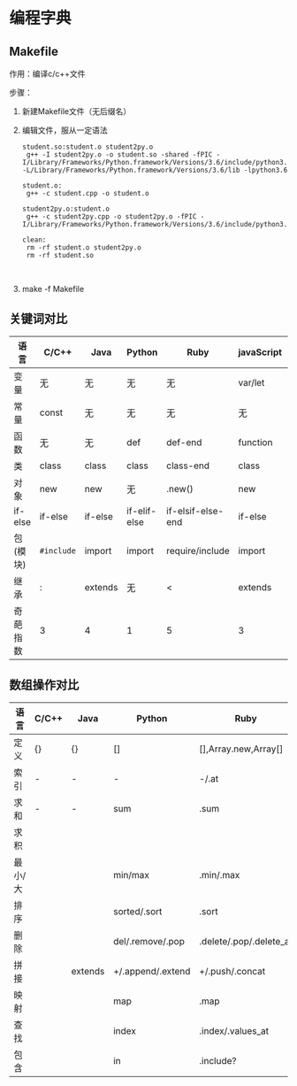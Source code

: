 # 编程字典

## Makefile

作用：编译c/c++文件

步骤：

1. 新建Makefile文件（无后缀名）

2. 编辑文件，服从一定语法

   ```
   student.so:student.o student2py.o
   	g++ -I student2py.o -o student.so -shared -fPIC -I/Library/Frameworks/Python.framework/Versions/3.6/include/python3.6m -L/Library/Frameworks/Python.framework/Versions/3.6/lib -lpython3.6
   
   student.o:
   	g++ -c student.cpp -o student.o
   
   student2py.o:student.o
   	g++ -c student2py.cpp -o student2py.o -fPIC -I/Library/Frameworks/Python.framework/Versions/3.6/include/python3.6m
   
   clean:
   	rm -rf student.o student2py.o
   	rm -rf student.so
   ```

   ​

3. make -f Makefile

## 关键词对比

| 语言     | C/C++      | Java    | Python       | Ruby              | javaScript | go      | swift   | scala   | php             | julia              |
| -------- | ---------- | ------- | ------------ | ----------------- | ---------- | ------- | ------- | ------- | --------------- | ------------------ |
| 变量     | 无         | 无      | 无           | 无                | var/let    | var     | var     | var     | 无              | 无                 |
| 常量     | const      | 无      | 无           | 无                | 无         | const   | let     | val     | define          | 无                 |
| 函数     | 无         | 无      | def          | def-end           | function   | func    | func    | def     | function        | function-end       |
| 类       | class      | class   | class        | class-end         | class      | 无      | class   | class   | class           | 无                 |
| 对象     | new        | new     | 无           | .new()            | new        | 无      | 无      | new     | new             | 无                 |
| if-else  | if-else    | if-else | if-elif-else | if-elsif-else-end | if-else    | if-else | if-else | if-else | if-elseif-else  | if-elseif-else-end |
| 包(模块) | `#include` | import  | import       | require/include   | import     | import  | import  | import  | include/require | import/using       |
| 继承     | :          | extends | 无           | <                 | extends    | 无      | :       | extends | extends         |                    |
| 奇葩指数 | 3          | 4       | 1            | 5                 | 3          | 5       | 2       | 3       | 5               | 4                  |



## 数组操作对比

| 语言    | C/C++ | Java    | Python            | Ruby                    | javaScript    | go   | swift | scala | php  | julia         |
| ------- | ----- | ------- | ----------------- | ----------------------- | ------------- | ---- | ----- | ----- | ---- | ------------- |
| 定义    | {}    | {}      | []                | [],Array.new,Array[]    | [],Array()    | var  | var   |       |      | [],Array{}    |
| 索引    | -     | -       | -                 | -/.at                   | -             | -    | -     | -     | -    | -/getindex    |
| 求和    | -     | -       | sum               | .sum                    | -             | -    | -     | -     | -    | -             |
| 求积    |       |         |                   |                         |               |      |       |       |      | prod          |
| 最小/大 |       |         | min/max           | .min/.max               | -             | -    | -     | -     | -    | -             |
| 排序    |       |         | sorted/.sort      | .sort                   | .sort         |      |       |       |      | sort          |
| 删除    |       |         | del/.remove/.pop  | .delete/.pop/.delete_at | .pop          |      |       |       |      |               |
| 拼接    |       | extends | +/.append/.extend | +/.push/.concat         | .push/.concat |      |       |       |      |               |
| 映射    |       |         | map               | .map                    | .map          |      |       |       |      | map           |
| 查找    |       |         | index             | .index/.values_at       |               |      |       |       |      | cat/vcat/hcat |
| 包含    |       |         | in                | .include?               |               |      |       |       |      | in            |

